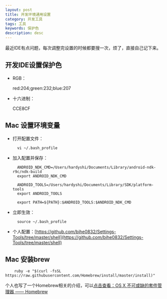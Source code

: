 ```yaml
---
layout: post
title: 开发环境通用设置
category: 开发工具
tags: 工具
keywords: 保护色
description: desc
---
```


最近IDE有点问题，每次调整完设置的时候都要搜一次，烦了，直接自己记下来。

## 开发IDE设置保护色


- RGB：
	
	red:204;green:232;blue:207

- 十六进制：
	
	CCE8CF
	
## Mac 设置环境变量

- 打开配置文件：
		
		vi ~/.bash_profile
		
- 加入配置并保存：
	
		ANDROID_NDK_CMD=/Users/hardyshi/Documents/Library/android-ndk-r9c/ndk-build
		export ANDROID_NDK_CMD

		ANDROID_TOOLS=/Users/hardyshi/Documents/Library/SDK/platform-tools
		export ANDROID_TOOLS

		export PATH=${PATH}:$ANDROID_TOOLS:$ANDROID_NDK_CMD

- 立即生效：

		source ~/.bash_profile

- 个人配置：[https://github.com/bihe0832/Settings-Tools/tree/master/shell](https://github.com/bihe0832/Settings-Tools/tree/master/shell)

## Mac 安装brew

		ruby -e "$(curl -fsSL https://raw.githubusercontent.com/Homebrew/install/master/install)"

个人也写了一个Homebrew相关的介绍，可以[点击查看：OS X 不可或缺的套件管理器 —— Homebrew](http://blog.bihe0832.com/Homebrew.html)
